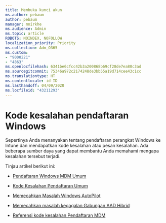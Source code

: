 ```yaml
---
title: Membuka kunci akun
ms.author: pebaum
author: pebaum
manager: mnirkhe
ms.audience: Admin
ms.topic: article
ROBOTS: NOINDEX, NOFOLLOW
localization_priority: Priority
ms.collection: Adm_O365
ms.custom:
- "9000221"
- "4863"
ms.openlocfilehash: 6341be6cfcc42b3a200868b69cf28de7ea80c3ad
ms.sourcegitcommit: 75346a972c2174248de3bb55a19d714cee43c1cc
ms.translationtype: HT
ms.contentlocale: id-ID
ms.lasthandoff: 04/09/2020
ms.locfileid: "43211293"
---
```

# <a name="windows-enrolment-error-codes"></a>Kode kesalahan pendaftaran Windows

Sepertinya Anda menanyakan tentang pendaftaran perangkat Windows ke Intune dan mendapatkan kode kesalahan atau pesan kesalahan. Ada beberapa sumber daya yang dapat membantu Anda memahami mengapa kesalahan tersebut terjadi.
 
Tinjau artikel berikut ini:

- [Pendaftaran Windows MDM Umum](https://docs.microsoft.com/mem/intune/enrollment/troubleshoot-windows-enrollment-errors)

- [Kode Kesalahan Pendaftaran Umum](https://docs.microsoft.com/mem/intune/enrollment/troubleshoot-device-enrollment-in-intune#general-enrollment-error-codes)

- [Memecahkan Masalah Windows AutoPilot](https://docs.microsoft.com/windows/deployment/windows-autopilot/troubleshooting)

- [Memecahkan masalah kegagalan Gabungan AAD Hibrid](https://docs.microsoft.com/azure/active-directory/devices/troubleshoot-hybrid-join-windows-current)

- [Referensi kode kesalahan Pendaftaran MDM](https://docs.microsoft.com/windows/win32/mdmreg/mdm-registration-constants)
